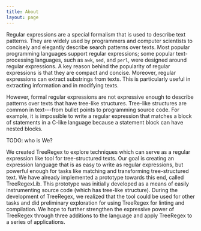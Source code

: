```yaml
---
title: About
layout: page
---
```


Regular expressions are a special
formalism that is used to describe text patterns. They are widely used
by programmers and computer scientists to concisely and elegantly
describe search patterns over texts. Most popular programming
languages support regular expressions; some popular text-processing
languages, such as `awk`, `sed`, and `perl`, were
designed around regular expressions. A key reason behind the
popularity of regular expressions is that they are compact and
concise. Moreover, regular expressions can extract substrings from
texts. This is particularly useful in extracting information and in
modifying texts.

However, formal regular expressions are not expressive enough to describe
patterns over texts that have tree-like structures.  Tree-like structures
are common in text---from bullet points to programming source code.  For example, it
is impossible to write a regular expression that matches a block of
statements in a C-like language because a statement block can have
nested blocks.


TODO: who is We?

We created TreeRegex to explore techniques which can serve as a regular expression like tool
for tree-structured texts.
Our goal is creating an expression language that is as easy to write as regular expressions, but powerful enough for tasks like matching and transforming tree-structured text.
We have already implemented a prototype towards this end, called TreeRegexLib.  This prototype was initially developed as a means of easily instrumenting source code (which has tree-like structure).  During the development of TreeRegex, we realized that the tool could be used for other tasks and did preliminary exploration for using TreeRegex for linting and compilation.  We hope to further strengthen the expressive power of TreeRegex through three additions to the language and apply TreeRegex to a series of applications.
